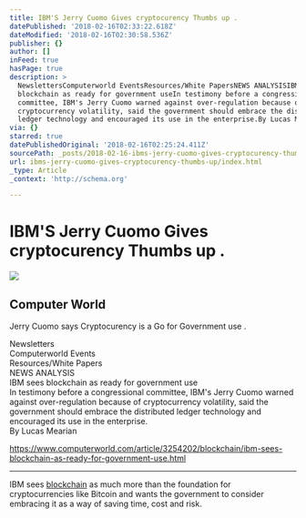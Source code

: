 ```yaml
---
title: IBM'S Jerry Cuomo Gives cryptocurency Thumbs up .
datePublished: '2018-02-16T02:33:22.618Z'
dateModified: '2018-02-16T02:30:58.536Z'
publisher: {}
author: []
inFeed: true
hasPage: true
description: >
  NewslettersComputerworld EventsResources/White PapersNEWS ANALYSISIBM sees
  blockchain as ready for government useIn testimony before a congressional
  committee, IBM's Jerry Cuomo warned against over-regulation because of
  cryptocurrency volatility, said the government should embrace the distributed
  ledger technology and encouraged its use in the enterprise.By Lucas Mearian
via: {}
starred: true
datePublishedOriginal: '2018-02-16T02:25:24.411Z'
sourcePath: _posts/2018-02-16-ibms-jerry-cuomo-gives-cryptocurency-thumbs-up.md
url: ibms-jerry-cuomo-gives-cryptocurency-thumbs-up/index.html
_type: Article
_context: 'http://schema.org'

---
```

# IBM'S Jerry Cuomo Gives cryptocurency Thumbs up .

<article style=""><img src="https://the-grid-user-content.s3-us-west-2.amazonaws.com/4d8921d0-9ad8-450b-b91b-be5c61bb3428.jpg" /><h1>Computer World </h1><p>Jerry Cuomo says Cryptocurency is a Go for Government use .</p></article>

Newsletters  
Computerworld Events  
Resources/White Papers  
NEWS ANALYSIS  
IBM sees blockchain as ready for government use  
In testimony before a congressional committee, IBM's Jerry Cuomo warned against over-regulation because of cryptocurrency volatility, said the government should embrace the distributed ledger technology and encouraged its use in the enterprise.  
By Lucas Mearian

https://www.computerworld.com/article/3254202/blockchain/ibm-sees-blockchain-as-ready-for-government-use.html

---

IBM sees [blockchain][0] as much more than the foundation for cryptocurrencies like Bitcoin and wants the government to consider embracing it as a way of saving time, cost and risk.

[0]: https://www.computerworld.com/article/3191077/security/what-is-blockchain-the-most-disruptive-tech-in-decades.html